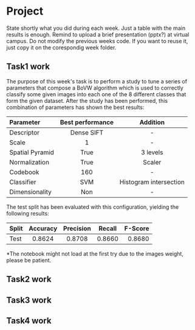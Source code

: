 # Project
State shortly what you did during each week. Just a table with the main results is enough. Remind to upload a brief presentation (pptx?) at virtual campus. Do not modify the previous weeks code. If you want to reuse it, just copy it on the corespondig week folder.

## Task1 work
The purpose of this week's task is to perform a study to tune a series of parameters that compose a BoVW algorithm which is used to correctly classify some given images into each one of the 8 different classes that form the given dataset. After the study has been performed, this combination of parameters has shown the best results:

| Parameter           | Best performance | Addition                  | 
| :---                |    :----:        |     :----:                  |
| Descriptor          | Dense SIFT       | -                         |
| Scale               | 1                | -                         |
| Spatial Pyramid     | True             | 3 levels                  |
| Normalization       | True             | Scaler                    |
| Codebook            | 160              | -                         |
| Classifier          | SVM              | Histogram intersection    |
| Dimensionality      | Non              | -                         | 


The test split has been evaluated with this configuration, yielding the following results:

| Split      | Accuracy    | Precision   | Recall      | F-Score     |
| :---       |    :----:   |    :----:   |    :----:   |        ---: |
| Test       | 0.8624      | 0.8708      | 0.8660      | 0.8680      |

*The notebook might not load at the first try due to the images weight, please be patient.

## Task2 work

## Task3 work

## Task4 work

